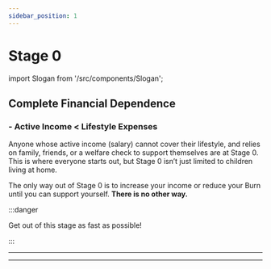 ```yaml
---
sidebar_position: 1
---
```


# Stage 0

import Slogan from '/src/components/Slogan';

## Complete Financial Dependence

### - Active Income < Lifestyle Expenses

Anyone whose active income (salary) cannot cover their lifestyle, and relies on family, friends, or a welfare check to support themselves are at Stage 0. This is where everyone starts out, but Stage 0 isn’t just limited to children living at home. 

The only way out of Stage 0 is to increase your income or reduce your Burn until you can support yourself. **There is no other way.**

:::danger 

Get out of this stage as fast as possible!

:::

---
<Slogan/>

---